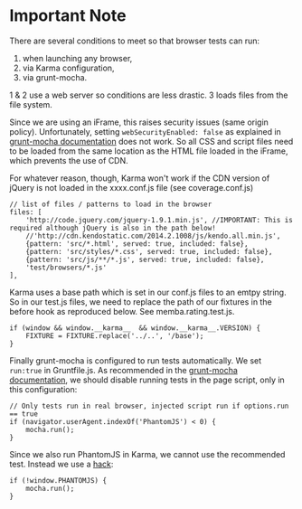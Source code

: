 # Important Note

There are several conditions to meet so that browser tests can run:

1. when launching any browser,
2. via Karma configuration,
3. via grunt-mocha.

1 & 2 use a web server so conditions are less drastic. 3 loads files from the file system.

Since we are using an iFrame, this raises security issues (same origin policy).
Unfortunately, setting ```webSecurityEnabled: false``` as explained in [grunt-mocha documentation](https://github.com/kmiyashiro/grunt-mocha#optionspage) does not work.
So all CSS and script files need to be loaded from the same location as the HTML file loaded in the iFrame, which prevents the use of CDN.

For whatever reason, though, Karma won't work if the CDN version of jQuery is not loaded in the xxxx.conf.js file (see coverage.conf.js)

```
// list of files / patterns to load in the browser
files: [
    'http://code.jquery.com/jquery-1.9.1.min.js', //IMPORTANT: This is required although jQuery is also in the path below!
    //'http://cdn.kendostatic.com/2014.2.1008/js/kendo.all.min.js',
    {pattern: 'src/*.html', served: true, included: false},
    {pattern: 'src/styles/*.css', served: true, included: false},
    {pattern: 'src/js/**/*.js', served: true, included: false},
    'test/browsers/*.js'
],
```

Karma uses a base path which is set in our conf.js files to an emtpy string.
So in our test.js files, we need to replace the path of our fixtures in the before hook as reproduced below.
See memba.rating.test.js.

```
if (window && window.__karma__  && window.__karma__.VERSION) {
    FIXTURE = FIXTURE.replace('../..', '/base');
}
```

Finally grunt-mocha is configured to run tests automatically. We set ```run:true``` in Gruntfile.js.
As recommended in the [grunt-mocha documentation](https://github.com/kmiyashiro/grunt-mocha#optionsrun),
we should disable running tests in the page script, only in this configuration:

```
// Only tests run in real browser, injected script run if options.run == true
if (navigator.userAgent.indexOf('PhantomJS') < 0) {
    mocha.run();
}
```

Since we also run PhantomJS in Karma, we cannot use the recommended test.
Instead we use a [hack](https://github.com/kmiyashiro/grunt-mocha#hacks):

```
if (!window.PHANTOMJS) {
    mocha.run();
}
```
